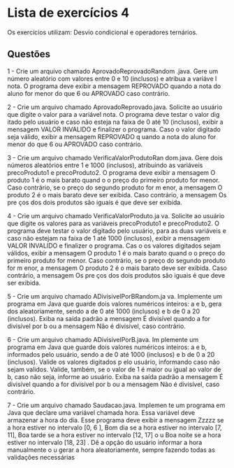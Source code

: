 # Lista de exercícios 4

Os exercícios utilizam: Desvio condicional e operadores ternários.

## Questões
1 - Crie um arquivo chamado AprovadoReprovadoRandom
.java. Gere um número aleatório com
valores entre 0 e 10 (inclusos) e atribua a variáve
l nota. O programa deve exibir a mensagem
REPROVADO quando a nota do aluno for menor do que 6
ou APROVADO caso contrário.
     
2 - Crie um arquivo chamado AprovadoReprovado.java.
Solicite ao usuário que digite o valor para
a variável nota. O programa deve testar o valor dig
itado pelo usuário e caso não esteja na faixa de 0
até 10 (inclusos), exibir a mensagem VALOR INVALIDO
e finalizer o programa. Caso o valor
digitado seja válido, exibir a mensagem REPROVADO q
uando a nota do aluno for menor do que 6
ou APROVADO caso contrário.
    
3 - Crie um arquivo chamado VerificaValorProdutoRan
dom.java. Gere dois números aleatórios
entre 1 e 1000 (inclusos), atribuindo as variáveis
precoProduto1 e precoProduto2. O programa deve
exibir a mensagem O produto 1 é o mais barato quand
o o preço do primeiro produto for menor.
Caso contrário, se o preço do segundo produto for m
enor, a mensagem O produto 2 é o mais barato
deve ser exibida. Caso contrário, a mensagem Os pre
ços dos dois produtos são iguais é que deve ser
exibida.

4 - Crie um arquivo chamado VerificaValorProduto.ja
va. Solicite ao usuário que digite os valores
para as variáveis precoProduto1 e precoProduto2. O
programa deve testar o valor digitado pelo
usuário, para as duas variáveis e caso não estejam
na faixa de 1 até 1000 (inclusos), exibir a
mensagem VALOR INVALIDO e finalizer o programa. Cas
o os valores digitados sejam válidos,
exibir a mensagem O produto 1 é o mais barato quand
o o preço do primeiro produto for menor.
Caso contrário, se o preço do segundo produto for m
enor, a mensagem O produto 2 é o mais barato
deve ser exibida. Caso contrário, a mensagem Os pre
ços dos dois produtos são iguais é que deve ser
exibida.

5 -  Crie um arquivo chamado ADivisivelPorBRandom.ja
va. Implemente um programa em Java que
guarde dois valores numéricos inteiros: a e b, gera
dos aleatoriamente, sendo a de 0 até 1000
(inclusos) e b de 0 a 20 (inclusos). Exiba na saída
padrão a mensagem É divisível quando a for
divisível por b ou a mensagem Não é divisível, caso
contrário.

6 -  Crie um arquivo chamado ADivisivelPorB.java. Im
plemente um programa em Java que guarde
dois valores numéricos inteiros: a e b, informados
pelo usuário, sendo a de 0 até 1000 (inclusos) e b
de 0 a 20 (inclusos). Valide os valores digitados p
elo usuário, informando caso não sejam validos.
Valide, também, se o valor de 1 é maior ou igual ao
valor de b, caso não seja, informe ao usuário.
Exiba na saída padrão a mensagem É divisível quando
a for divisível por b ou a mensagem Não é
divisível, caso contrário.

7 - Crie um arquivo chamado Saudacao.java. Implemen
te um programa em Java que declare uma
variável chamada hora. Essa variável deve armazenar
a hora do dia. Esse programa deve exibir a
mensagem Zzzzz se a hora estiver no intervalo [0, 6
], Bom dia se a hora estiver no intervalo [7, 11],
Boa tarde se a hora estiver no intervalo [12, 17] o
u Boa noite se a hora estiver no intervalo [18, 23]
.
Dê a opção do usuário informar a hora manualmente o
u gerar a hora aleatoriamente, sempre
fazendo todas as validações necessárias
